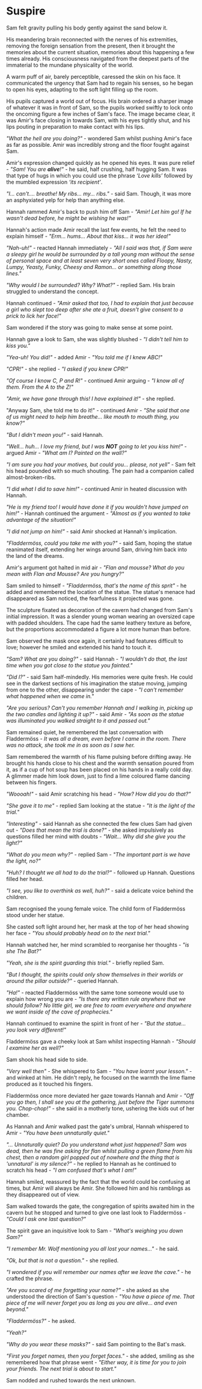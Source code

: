# Suspire

Sam felt gravity pulling his body gently against the sand below it.

His meandering brain reconnected with the nerves of his extremities, removing the foreign sensation from the present, then it brought the memories about the current situation, memories about this happening a few times already. His consciousness navigated from the deepest parts of the immaterial to the mundane physicality of the world.

A warm puff of air, barely perceptible, caressed the skin on his face. It communicated the urgency that Sam had to regain his senses, so he began to open his eyes, adapting to the soft light filling up the room.

His pupils captured a world out of focus. His brain ordered a sharper image of whatever it was in front of Sam, so the pupils worked swiftly to lock onto the oncoming figure a few inches of Sam's face. The image became clear, it was Amir's face closing in towards Sam, with his eyes tightly shut, and his lips pouting in preparation to make contact with his lips.

*"What the hell are you doing?"* - wondered Sam whilst pushing Amir's face as far as possible. Amir was incredibly strong and the floor fought against Sam.

Amir's expression changed quickly as he opened his eyes. It was pure relief - *"Sam! You are **alive**!"* - he said, half crushing, half hugging Sam. It was that type of hugs in which you could use the phrase *‘Love kills’* followed by the mumbled expression *‘its recipient’*.

*"I... can't.... breathe! My ribs... my... ribs."* - said Sam. Though, it was more an asphyxiated yelp for help than anything else.

Hannah rammed Amir's back to push him off Sam - *"Amir! Let him go! If he wasn't dead before, he might be wishing he was!"*

Hannah's action made Amir recall the last few events, he felt the need to explain himself - *"Erm... hums... About that kiss... it was her idea!"*

*"Nah-uh!"* - reacted Hannah immediately - *"All I said was that, if Sam were a sleepy girl he would be surrounded by a tall young man without the sense of personal space and at least seven very short ones called Floopy, Nasty, Lumpy, Yeasty, Funky, Cheesy and Ramon... or something along those lines."*

*"Why would I be surrounded? Why? What?"* - replied Sam. His brain struggled to understand the concept.

Hannah continued - *"Amir asked that too, I had to explain that just because a girl who slept too deep after she ate a fruit, doesn't give consent to a prick to lick her face!"*

Sam wondered if the story was going to make sense at some point.

Hannah gave a look to Sam, she was slightly blushed - *"I didn't tell him to kiss you."*

*"Yea-uh! You did!"* - added Amir - *"You told me if I knew ABC!"*

*"CPR!"* - she replied - *"I asked if you knew CPR!"*

*"Of course I know C, P and R!"* - continued Amir arguing - *"I know all of them. From the A to the Z!"*

*"Amir, we have gone through this! I have explained it!"* - she replied.

"Anyway Sam, she told me to do it!" - continued Amir - *"She said that one of us might need to help him breathe... like mouth to mouth thing, you know?"*

*"But I didn't mean you!"* - said Hannah.

*"Well... huh... I love my friend, but I was **NOT** going to let you kiss him!"* - argued Amir - *"What am I? Painted on the wall?"*

*"I am sure you had your motives, but could you... please, not yell"* - Sam felt his head pounded with so much shouting. The pain had a companion called almost-broken-ribs.

*"I did what I did to save him!"* - continued Amir in heated discussion with Hannah.

*"He is my friend too! I would have done it if you wouldn't have jumped on him!"* - Hannah continued the argument - *"Almost as if you wanted to take advantage of the situation!"*

*"I did not jump on him!"* - said Amir shocked at Hannah's implication.

*"Fladdermöss, could you take me with you?"* - said Sam, hoping the statue reanimated itself, extending her wings around Sam, driving him back into the land of the dreams.

Amir's argument got halted in mid air - *"Flan and mousse? What do you mean with Flan and Mousse? Are you hungry?"*

Sam smiled to himself - *"Fladdermöss, that's the name of this sprit"* - he added and remembered the location of the statue. The statue's menace had disappeared as Sam noticed, the fearfulness it projected was gone.

The sculpture fixated as decoration of the cavern had changed from Sam's initial impression. It was a slender young woman wearing an oversized cape with padded shoulders. The cape had the same leathery texture as before, but the proportions accommodated a figure a lot more human than before.

Sam observed the mask once again, it certainly had features difficult to love; however he smiled and extended his hand to touch it.

*"Sam? What are you doing?"* - said Hannah - *"I wouldn't do that, the last time when you got close to the statue you fainted."*

*"Did I?"* - said Sam half-mindedly. His memories were quite fresh. He could see in the darkest sections of his imagination the statue moving, jumping from one to the other, disappearing under the cape - *"I can't remember what happened when we came in."*

*"Are you serious? Can't you remember Hannah and I walking in, picking up the two candles and lighting it up?"* - said Amir - *"As soon as the statue was illuminated you walked straight to it and passed out."*

Sam remained quiet, he remembered the last conversation with Fladdermöss - *It was all a dream, even before I came in the room. There was no attack, she took me in as soon as I saw her.*

Sam remembered the warmth of his flame pulsing before drifting away. He brought his hands close to his chest and the warmth sensation poured from it, as if a cup of hot soup has been placed on his hands in a really cold day. A glimmer made him look down, just to find a lime coloured flame dancing between his fingers.

*"Woooah!"* - said Amir scratching his head - *"How? How did you do that?"*

*"She gave it to me"* - replied Sam looking at the statue - *"It is the light of the trial."*

*"Interesting"* - said Hannah as she connected the few clues Sam had given out - *"Does that mean the trial is done?"* - she asked impulsively as questions filled her mind with doubts - *"Wait... Why did she give you the light?"*

*"What do you mean why?"* - replied Sam - *"The important part is we have the light, no?"*

*"Huh? I thought we all had to do the trial?"* - followed up Hannah. Questions filled her head.

*"I see, you like to overthink as well, huh?"* - said a delicate voice behind the children.

Sam recognised the young female voice. The child form of Fladdermöss stood under her statue.

She casted soft light around her, her mask at the top of her head showing her face - *"You should probably head on to the next trial."*

Hannah watched her, her mind scrambled to reorganise her thoughts - *"is she The Bat?"*

*"Yeah, she is the spirit guarding this trial."* - briefly replied Sam.

*"But I thought, the spirits could only show themselves in their worlds or around the pillar outside?"* - queried Hannah.

*"Ha!"* - reacted Fladdermöss with the same tone someone would use to explain how wrong you are - *"Is there any written rule anywhere that we should follow? No little girl, we are free to roam everywhere and anywhere we want inside of the cave of prophecies."*

Hannah continued to examine the spirit in front of her - *"But the statue... you look very different!"*

Fladdermöss gave a cheeky look at Sam whilst inspecting Hannah - *"Should I examine her as well?"*

Sam shook his head side to side.

*"Very well then"* - She whispered to Sam - *"You have learnt your lesson."* - and winked at him. He didn't reply, he focused on the warmth the lime flame produced as it touched his fingers.

Fladdermöss once more deviated her gaze towards Hannah and Amir - *"Off you go then, I shall see you at the gathering, just before the Tiger summons you. Chop-chop!"* - she said in a motherly tone, ushering the kids out of her chamber.

As Hannah and Amir walked past the gate's umbral, Hannah whispered to Amir - *"You have been unnaturally quiet."*

*"... Unnaturally quiet? Do you understand what just happened? Sam was dead, then he was fine asking for flan whilst pulling a green flame from his chest, then a random girl popped out of nowhere and the thing that is 'unnatural' is my silence?"* - he replied to Hannah as he continued to scratch his head - *"I am confused that's what I am!"*

Hannah smiled, reassured by the fact that the world could be confusing at times, but Amir will always be Amir. She followed him and his ramblings as they disappeared out of view.

Sam walked towards the gate, the congregation of spirits awaited him in the cavern but he stopped and turned to give one last look to Fladdermöss - *"Could I ask one last question?"*

The spirit gave an inquisitive look to Sam - *"What's weighing you down Sam?"*

*"I remember Mr. Wolf mentioning you all lost your names..."* - he said.

*"Ok, but that is not a question."* - she replied.

*"I wondered if you will remember our names after we leave the cave."* - he crafted the phrase.

*"Are you scared of me forgetting your name?"* - she asked as she understood the direction of Sam's question - *"You have a piece of me. That piece of me will never forget you as long as you are alive... and even beyond."*

*"Fladdermöss?"* - he asked.

*"Yeah?"*

*"Why do you wear these masks?"* - said Sam pointing to the Bat's mask.

*"First you forget names, then you forget faces."* - she added, smiling as she remembered how that phrase went - *"Either way, it is time for you to join your friends. The next trial is about to start."*

Sam nodded and rushed towards the next unknown.

